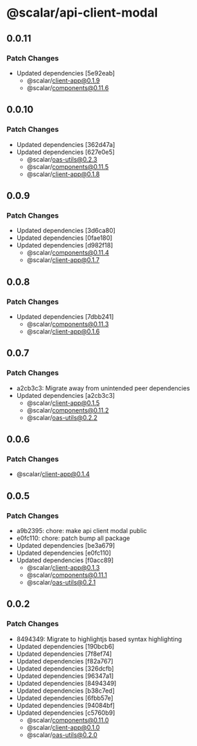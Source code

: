 # @scalar/api-client-modal

## 0.0.11

### Patch Changes

- Updated dependencies [5e92eab]
  - @scalar/client-app@0.1.9
  - @scalar/components@0.11.6

## 0.0.10

### Patch Changes

- Updated dependencies [362d47a]
- Updated dependencies [627e0e5]
  - @scalar/oas-utils@0.2.3
  - @scalar/components@0.11.5
  - @scalar/client-app@0.1.8

## 0.0.9

### Patch Changes

- Updated dependencies [3d6ca80]
- Updated dependencies [0fae180]
- Updated dependencies [d982f18]
  - @scalar/components@0.11.4
  - @scalar/client-app@0.1.7

## 0.0.8

### Patch Changes

- Updated dependencies [7dbb241]
  - @scalar/components@0.11.3
  - @scalar/client-app@0.1.6

## 0.0.7

### Patch Changes

- a2cb3c3: Migrate away from unintended peer dependencies
- Updated dependencies [a2cb3c3]
  - @scalar/client-app@0.1.5
  - @scalar/components@0.11.2
  - @scalar/oas-utils@0.2.2

## 0.0.6

### Patch Changes

- @scalar/client-app@0.1.4

## 0.0.5

### Patch Changes

- a9b2395: chore: make api client modal public
- e0fc110: chore: patch bump all package
- Updated dependencies [be3a679]
- Updated dependencies [e0fc110]
- Updated dependencies [f0acc89]
  - @scalar/client-app@0.1.3
  - @scalar/components@0.11.1
  - @scalar/oas-utils@0.2.1

## 0.0.2

### Patch Changes

- 8494349: Migrate to highlightjs based syntax highlighting
- Updated dependencies [190bcb6]
- Updated dependencies [7f8ef74]
- Updated dependencies [f82a767]
- Updated dependencies [326dcfb]
- Updated dependencies [96347a1]
- Updated dependencies [8494349]
- Updated dependencies [b38c7ed]
- Updated dependencies [6fbb57e]
- Updated dependencies [94084bf]
- Updated dependencies [c5760b9]
  - @scalar/components@0.11.0
  - @scalar/client-app@0.1.0
  - @scalar/oas-utils@0.2.0
